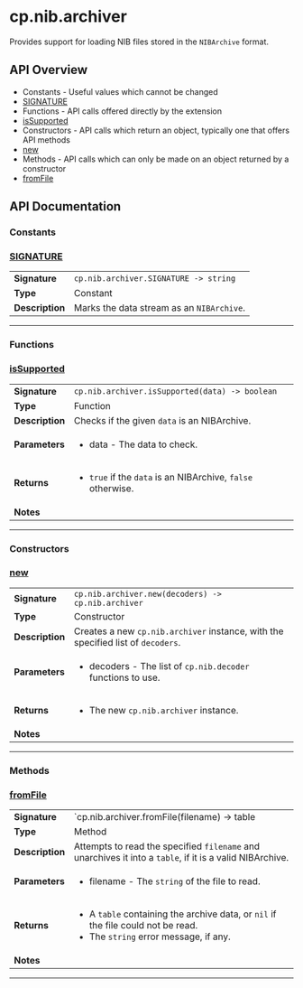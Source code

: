 # cp.nib.archiver

Provides support for loading NIB files stored in the `NIBArchive` format.

## API Overview
* Constants - Useful values which cannot be changed
 * [SIGNATURE](#signature)
* Functions - API calls offered directly by the extension
 * [isSupported](#issupported)
* Constructors - API calls which return an object, typically one that offers API methods
 * [new](#new)
* Methods - API calls which can only be made on an object returned by a constructor
 * [fromFile](#fromfile)

## API Documentation

### Constants


### [SIGNATURE](#signature)

|                                             |                                                                                     |
| --------------------------------------------|-------------------------------------------------------------------------------------|
| **Signature**                               | `cp.nib.archiver.SIGNATURE -> string`                                                                    |
| **Type**                                    | Constant                                                                     |
| **Description**                             | Marks the data stream as an `NIBArchive`.                                                                     |

---
### Functions


### [isSupported](#issupported)

|                                             |                                                                                     |
| --------------------------------------------|-------------------------------------------------------------------------------------|
| **Signature**                               | `cp.nib.archiver.isSupported(data) -> boolean`                                                                    |
| **Type**                                    | Function                                                                     |
| **Description**                             | Checks if the given `data` is an NIBArchive.                                                                     |
| **Parameters**                              | <ul><li>data - The data to check.</li></ul> |
| **Returns**                                 | <ul><li>`true` if the `data` is an NIBArchive, `false` otherwise.</li></ul>          |
| **Notes**                                   | <ul></ul>                |

---
### Constructors


### [new](#new)

|                                             |                                                                                     |
| --------------------------------------------|-------------------------------------------------------------------------------------|
| **Signature**                               | `cp.nib.archiver.new(decoders) -> cp.nib.archiver`                                                                    |
| **Type**                                    | Constructor                                                                     |
| **Description**                             | Creates a new `cp.nib.archiver` instance, with the specified list of `decoders`.                                                                     |
| **Parameters**                              | <ul><li>decoders - The list of `cp.nib.decoder` functions to use.</li></ul> |
| **Returns**                                 | <ul><li>The new `cp.nib.archiver` instance.</li></ul>          |
| **Notes**                                   | <ul></ul>                |

---
### Methods


### [fromFile](#fromfile)

|                                             |                                                                                     |
| --------------------------------------------|-------------------------------------------------------------------------------------|
| **Signature**                               | `cp.nib.archiver.fromFile(filename) -> table | nil, string`                                                                    |
| **Type**                                    | Method                                                                     |
| **Description**                             | Attempts to read the specified `filename` and unarchives it into a `table`, if it is a valid NIBArchive.                                                                     |
| **Parameters**                              | <ul><li>filename - The `string` of the file to read.</li></ul> |
| **Returns**                                 | <ul><li>A `table` containing the archive data, or `nil` if the file could not be read.</li><li>The `string` error message, if any.</li></ul>          |
| **Notes**                                   | <ul></ul>                |

---
